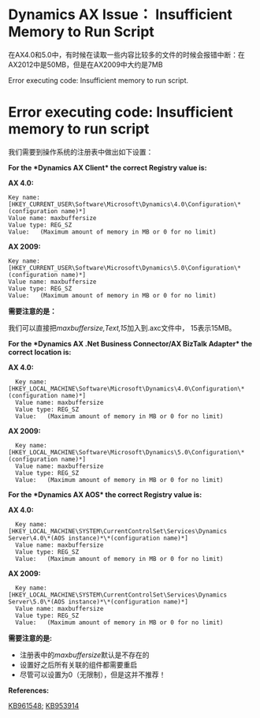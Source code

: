 # Dynamics AX Issue： Insufficient Memory to Run Script


在AX4.0和5.0中，有时候在读取一些内容比较多的文件的时候会报错中断：在AX2012中是50MB，但是在AX2009中大约是7MB

Error executing code: Insufficient memory to run script. 

<!--more-->

# Error executing code: Insufficient memory to run script

我们需要到操作系统的注册表中做出如下设置：

**For the \*Dynamics AX Client\* the correct Registry value is:**

**AX 4.0:**

```
Key name:  [HKEY_CURRENT_USER\Software\Microsoft\Dynamics\4.0\Configuration\*(configuration name)*]
Value name: maxbuffersize
Value type: REG_SZ
Value:   (Maximum amount of memory in MB or 0 for no limit)
```

**AX 2009:**

```
Key name:  [HKEY_CURRENT_USER\Software\Microsoft\Dynamics\5.0\Configuration\*(configuration name)*]
Value name: maxbuffersize
Value type: REG_SZ
Value:   (Maximum amount of memory in MB or 0 for no limit)
```

**需要注意的是：**

我们可以直接把*maxbuffersize,Text,15*加入到.axc文件中， 15表示15MB。

**For the \*Dynamics AX .Net Business Connector/AX BizTalk Adapter\* the correct location is:**

**AX 4.0:**

```
  Key name:  [HKEY_LOCAL_MACHINE\Software\Microsoft\Dynamics\4.0\Configuration\*(configuration name)*]
  Value name: maxbuffersize
  Value type: REG_SZ
  Value:   (Maximum amount of memory in MB or 0 for no limit)
```
**AX 2009:**

```
  Key name:  [HKEY_LOCAL_MACHINE\Software\Microsoft\Dynamics\5.0\Configuration\*(configuration name)*]
  Value name: maxbuffersize
  Value type: REG_SZ
  Value:   (Maximum amount of memory in MB or 0 for no limit)
```
**For the \*Dynamics AX AOS\* the correct Registry value is:**

**AX 4.0:**

```
  Key name:  [HKEY_LOCAL_MACHINE\SYSTEM\CurrentControlSet\Services\Dynamics Server\4.0\*(AOS instance)*\*(configuration name)*]
  Value name: maxbuffersize
  Value type: REG_SZ
  Value:   (Maximum amount of memory in MB or 0 for no limit)
```
 **AX 2009:**
```
  Key name:  [HKEY_LOCAL_MACHINE\SYSTEM\CurrentControlSet\Services\Dynamics Server\5.0\*(AOS instance)*\*(configuration name)*]
  Value name: maxbuffersize
  Value type: REG_SZ
  Value:   (Maximum amount of memory in MB or 0 for no limit)
```
**需要注意的是:**

- 注册表中的*maxbuffersize*默认是不存在的 
- 设置好之后所有关联的组件都需要重启
- 尽管可以设置为0（无限制），但是这并不推荐！

**References:**

[KB961548](https://mbs.microsoft.com/knowledgebase/KBDisplay.aspx?scid=kb;EN-US;961548); [KB953914](https://mbs.microsoft.com/knowledgebase/KBDisplay.aspx?scid=kb;EN-US;953914)
